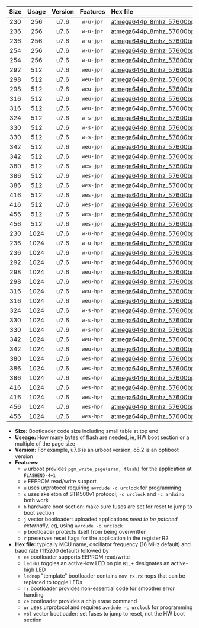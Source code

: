 |Size|Usage|Version|Features|Hex file|
|:-:|:-:|:-:|:-:|:--|
|230|256|u7.6|`w-u-jpr`|[atmega644p_8mhz_57600bps_ur_vbl.hex](https://raw.githubusercontent.com/stefanrueger/urboot/main/atmega644p_8mhz_57600bps_ur_vbl.hex)|
|236|256|u7.6|`w-u-jpr`|[atmega644p_8mhz_57600bps_led+b0_ur_vbl.hex](https://raw.githubusercontent.com/stefanrueger/urboot/main/atmega644p_8mhz_57600bps_led+b0_ur_vbl.hex)|
|236|256|u7.6|`w-u-jpr`|[atmega644p_8mhz_57600bps_lednop_ur_vbl.hex](https://raw.githubusercontent.com/stefanrueger/urboot/main/atmega644p_8mhz_57600bps_lednop_ur_vbl.hex)|
|254|256|u7.6|`w-u-jpr`|[atmega644p_8mhz_57600bps_led+b0_fr_ur_vbl.hex](https://raw.githubusercontent.com/stefanrueger/urboot/main/atmega644p_8mhz_57600bps_led+b0_fr_ur_vbl.hex)|
|254|256|u7.6|`w-u-jpr`|[atmega644p_8mhz_57600bps_lednop_fr_ur_vbl.hex](https://raw.githubusercontent.com/stefanrueger/urboot/main/atmega644p_8mhz_57600bps_lednop_fr_ur_vbl.hex)|
|292|512|u7.6|`weu-jpr`|[atmega644p_8mhz_57600bps_ee_ur_vbl.hex](https://raw.githubusercontent.com/stefanrueger/urboot/main/atmega644p_8mhz_57600bps_ee_ur_vbl.hex)|
|298|512|u7.6|`weu-jpr`|[atmega644p_8mhz_57600bps_ee_led+b0_ur_vbl.hex](https://raw.githubusercontent.com/stefanrueger/urboot/main/atmega644p_8mhz_57600bps_ee_led+b0_ur_vbl.hex)|
|298|512|u7.6|`weu-jpr`|[atmega644p_8mhz_57600bps_ee_lednop_ur_vbl.hex](https://raw.githubusercontent.com/stefanrueger/urboot/main/atmega644p_8mhz_57600bps_ee_lednop_ur_vbl.hex)|
|316|512|u7.6|`weu-jpr`|[atmega644p_8mhz_57600bps_ee_led+b0_fr_ur_vbl.hex](https://raw.githubusercontent.com/stefanrueger/urboot/main/atmega644p_8mhz_57600bps_ee_led+b0_fr_ur_vbl.hex)|
|316|512|u7.6|`weu-jpr`|[atmega644p_8mhz_57600bps_ee_lednop_fr_ur_vbl.hex](https://raw.githubusercontent.com/stefanrueger/urboot/main/atmega644p_8mhz_57600bps_ee_lednop_fr_ur_vbl.hex)|
|324|512|u7.6|`w-s-jpr`|[atmega644p_8mhz_57600bps_vbl.hex](https://raw.githubusercontent.com/stefanrueger/urboot/main/atmega644p_8mhz_57600bps_vbl.hex)|
|330|512|u7.6|`w-s-jpr`|[atmega644p_8mhz_57600bps_led+b0_vbl.hex](https://raw.githubusercontent.com/stefanrueger/urboot/main/atmega644p_8mhz_57600bps_led+b0_vbl.hex)|
|330|512|u7.6|`w-s-jpr`|[atmega644p_8mhz_57600bps_lednop_vbl.hex](https://raw.githubusercontent.com/stefanrueger/urboot/main/atmega644p_8mhz_57600bps_lednop_vbl.hex)|
|342|512|u7.6|`weu-jpr`|[atmega644p_8mhz_57600bps_ee_led+b0_fr_ce_ur_vbl.hex](https://raw.githubusercontent.com/stefanrueger/urboot/main/atmega644p_8mhz_57600bps_ee_led+b0_fr_ce_ur_vbl.hex)|
|342|512|u7.6|`weu-jpr`|[atmega644p_8mhz_57600bps_ee_lednop_fr_ce_ur_vbl.hex](https://raw.githubusercontent.com/stefanrueger/urboot/main/atmega644p_8mhz_57600bps_ee_lednop_fr_ce_ur_vbl.hex)|
|380|512|u7.6|`wes-jpr`|[atmega644p_8mhz_57600bps_ee_vbl.hex](https://raw.githubusercontent.com/stefanrueger/urboot/main/atmega644p_8mhz_57600bps_ee_vbl.hex)|
|386|512|u7.6|`wes-jpr`|[atmega644p_8mhz_57600bps_ee_led+b0_vbl.hex](https://raw.githubusercontent.com/stefanrueger/urboot/main/atmega644p_8mhz_57600bps_ee_led+b0_vbl.hex)|
|386|512|u7.6|`wes-jpr`|[atmega644p_8mhz_57600bps_ee_lednop_vbl.hex](https://raw.githubusercontent.com/stefanrueger/urboot/main/atmega644p_8mhz_57600bps_ee_lednop_vbl.hex)|
|416|512|u7.6|`wes-jpr`|[atmega644p_8mhz_57600bps_ee_led+b0_fr_vbl.hex](https://raw.githubusercontent.com/stefanrueger/urboot/main/atmega644p_8mhz_57600bps_ee_led+b0_fr_vbl.hex)|
|416|512|u7.6|`wes-jpr`|[atmega644p_8mhz_57600bps_ee_lednop_fr_vbl.hex](https://raw.githubusercontent.com/stefanrueger/urboot/main/atmega644p_8mhz_57600bps_ee_lednop_fr_vbl.hex)|
|456|512|u7.6|`wes-jpr`|[atmega644p_8mhz_57600bps_ee_led+b0_fr_ce_vbl.hex](https://raw.githubusercontent.com/stefanrueger/urboot/main/atmega644p_8mhz_57600bps_ee_led+b0_fr_ce_vbl.hex)|
|456|512|u7.6|`wes-jpr`|[atmega644p_8mhz_57600bps_ee_lednop_fr_ce_vbl.hex](https://raw.githubusercontent.com/stefanrueger/urboot/main/atmega644p_8mhz_57600bps_ee_lednop_fr_ce_vbl.hex)|
|230|1024|u7.6|`w-u-hpr`|[atmega644p_8mhz_57600bps_ur.hex](https://raw.githubusercontent.com/stefanrueger/urboot/main/atmega644p_8mhz_57600bps_ur.hex)|
|236|1024|u7.6|`w-u-hpr`|[atmega644p_8mhz_57600bps_led+b0_ur.hex](https://raw.githubusercontent.com/stefanrueger/urboot/main/atmega644p_8mhz_57600bps_led+b0_ur.hex)|
|236|1024|u7.6|`w-u-hpr`|[atmega644p_8mhz_57600bps_lednop_ur.hex](https://raw.githubusercontent.com/stefanrueger/urboot/main/atmega644p_8mhz_57600bps_lednop_ur.hex)|
|292|1024|u7.6|`weu-hpr`|[atmega644p_8mhz_57600bps_ee_ur.hex](https://raw.githubusercontent.com/stefanrueger/urboot/main/atmega644p_8mhz_57600bps_ee_ur.hex)|
|298|1024|u7.6|`weu-hpr`|[atmega644p_8mhz_57600bps_ee_led+b0_ur.hex](https://raw.githubusercontent.com/stefanrueger/urboot/main/atmega644p_8mhz_57600bps_ee_led+b0_ur.hex)|
|298|1024|u7.6|`weu-hpr`|[atmega644p_8mhz_57600bps_ee_lednop_ur.hex](https://raw.githubusercontent.com/stefanrueger/urboot/main/atmega644p_8mhz_57600bps_ee_lednop_ur.hex)|
|316|1024|u7.6|`weu-hpr`|[atmega644p_8mhz_57600bps_ee_led+b0_fr_ur.hex](https://raw.githubusercontent.com/stefanrueger/urboot/main/atmega644p_8mhz_57600bps_ee_led+b0_fr_ur.hex)|
|316|1024|u7.6|`weu-hpr`|[atmega644p_8mhz_57600bps_ee_lednop_fr_ur.hex](https://raw.githubusercontent.com/stefanrueger/urboot/main/atmega644p_8mhz_57600bps_ee_lednop_fr_ur.hex)|
|324|1024|u7.6|`w-s-hpr`|[atmega644p_8mhz_57600bps.hex](https://raw.githubusercontent.com/stefanrueger/urboot/main/atmega644p_8mhz_57600bps.hex)|
|330|1024|u7.6|`w-s-hpr`|[atmega644p_8mhz_57600bps_led+b0.hex](https://raw.githubusercontent.com/stefanrueger/urboot/main/atmega644p_8mhz_57600bps_led+b0.hex)|
|330|1024|u7.6|`w-s-hpr`|[atmega644p_8mhz_57600bps_lednop.hex](https://raw.githubusercontent.com/stefanrueger/urboot/main/atmega644p_8mhz_57600bps_lednop.hex)|
|342|1024|u7.6|`weu-hpr`|[atmega644p_8mhz_57600bps_ee_led+b0_fr_ce_ur.hex](https://raw.githubusercontent.com/stefanrueger/urboot/main/atmega644p_8mhz_57600bps_ee_led+b0_fr_ce_ur.hex)|
|342|1024|u7.6|`weu-hpr`|[atmega644p_8mhz_57600bps_ee_lednop_fr_ce_ur.hex](https://raw.githubusercontent.com/stefanrueger/urboot/main/atmega644p_8mhz_57600bps_ee_lednop_fr_ce_ur.hex)|
|380|1024|u7.6|`wes-hpr`|[atmega644p_8mhz_57600bps_ee.hex](https://raw.githubusercontent.com/stefanrueger/urboot/main/atmega644p_8mhz_57600bps_ee.hex)|
|386|1024|u7.6|`wes-hpr`|[atmega644p_8mhz_57600bps_ee_led+b0.hex](https://raw.githubusercontent.com/stefanrueger/urboot/main/atmega644p_8mhz_57600bps_ee_led+b0.hex)|
|386|1024|u7.6|`wes-hpr`|[atmega644p_8mhz_57600bps_ee_lednop.hex](https://raw.githubusercontent.com/stefanrueger/urboot/main/atmega644p_8mhz_57600bps_ee_lednop.hex)|
|416|1024|u7.6|`wes-hpr`|[atmega644p_8mhz_57600bps_ee_led+b0_fr.hex](https://raw.githubusercontent.com/stefanrueger/urboot/main/atmega644p_8mhz_57600bps_ee_led+b0_fr.hex)|
|416|1024|u7.6|`wes-hpr`|[atmega644p_8mhz_57600bps_ee_lednop_fr.hex](https://raw.githubusercontent.com/stefanrueger/urboot/main/atmega644p_8mhz_57600bps_ee_lednop_fr.hex)|
|456|1024|u7.6|`wes-hpr`|[atmega644p_8mhz_57600bps_ee_led+b0_fr_ce.hex](https://raw.githubusercontent.com/stefanrueger/urboot/main/atmega644p_8mhz_57600bps_ee_led+b0_fr_ce.hex)|
|456|1024|u7.6|`wes-hpr`|[atmega644p_8mhz_57600bps_ee_lednop_fr_ce.hex](https://raw.githubusercontent.com/stefanrueger/urboot/main/atmega644p_8mhz_57600bps_ee_lednop_fr_ce.hex)|

- **Size:** Bootloader code size including small table at top end
- **Useage:** How many bytes of flash are needed, ie, HW boot section or a multiple of the page size
- **Version:** For example, u7.6 is an urboot version, o5.2 is an optiboot version
- **Features:**
  + `w` urboot provides `pgm_write_page(sram, flash)` for the application at `FLASHEND-4+1`
  + `e` EEPROM read/write support
  + `u` uses urprotocol requiring `avrdude -c urclock` for programming
  + `s` uses skeleton of STK500v1 protocol; `-c urclock` and `-c arduino` both work
  + `h` hardware boot section: make sure fuses are set for reset to jump to boot section
  + `j` vector bootloader: uploaded applications *need to be patched externally*, eg, using `avrdude -c urclock`
  + `p` bootloader protects itself from being overwritten
  + `r` preserves reset flags for the application in the register R2
- **Hex file:** typically MCU name, oscillator frequency (16 MHz default) and baud rate (115200 default) followed by
  + `ee` bootloader supports EEPROM read/write
  + `led-b1` toggles an active-low LED on pin `B1`, `+` designates an active-high LED
  + `lednop` "template" bootloader contains `mov rx,rx` nops that can be replaced to toggle LEDs
  + `fr` bootloader provides non-essential code for smoother error handing
  + `ce` bootloader provides a chip erase command
  + `ur` uses urprotocol and requires `avrdude -c urclock` for programming
  + `vbl` vector bootloader: set fuses to jump to reset, not the HW boot section
